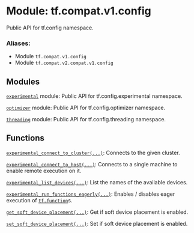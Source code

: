 <div itemscope itemtype="http://developers.google.com/ReferenceObject">
<meta itemprop="name" content="tf.compat.v1.config" />
<meta itemprop="path" content="Stable" />
</div>

# Module: tf.compat.v1.config

Public API for tf.config namespace.

### Aliases:

* Module `tf.compat.v1.config`
* Module `tf.compat.v2.compat.v1.config`

<!-- Placeholder for "Used in" -->


## Modules

[`experimental`](../../../tf/compat/v1/config/experimental.md) module: Public API for tf.config.experimental namespace.

[`optimizer`](../../../tf/compat/v1/config/optimizer.md) module: Public API for tf.config.optimizer namespace.

[`threading`](../../../tf/compat/v1/config/threading.md) module: Public API for tf.config.threading namespace.

## Functions

[`experimental_connect_to_cluster(...)`](../../../tf/config/experimental_connect_to_cluster.md): Connects to the given cluster.

[`experimental_connect_to_host(...)`](../../../tf/config/experimental_connect_to_host.md): Connects to a single machine to enable remote execution on it.

[`experimental_list_devices(...)`](../../../tf/config/experimental_list_devices.md): List the names of the available devices.

[`experimental_run_functions_eagerly(...)`](../../../tf/config/experimental_run_functions_eagerly.md): Enables / disables eager execution of <a href="../../../tf/function.md"><code>tf.function</code></a>s.

[`get_soft_device_placement(...)`](../../../tf/config/get_soft_device_placement.md): Get if soft device placement is enabled.

[`set_soft_device_placement(...)`](../../../tf/config/set_soft_device_placement.md): Set if soft device placement is enabled.

